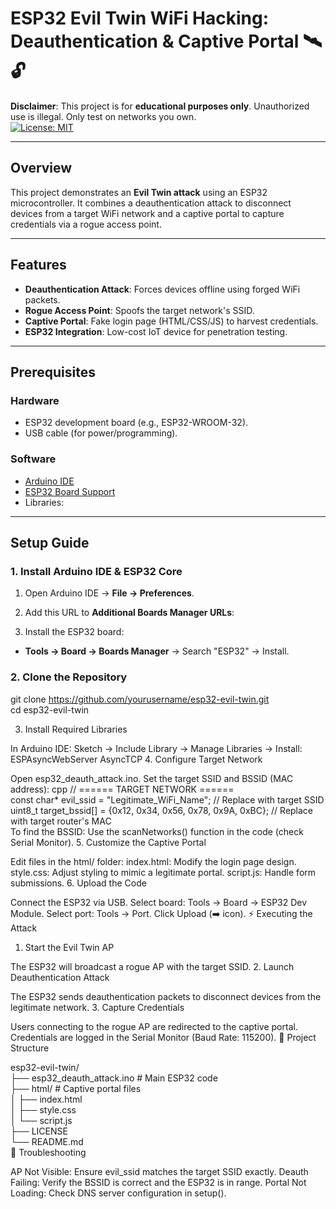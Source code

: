 # ESP32 Evil Twin WiFi Hacking: Deauthentication & Captive Portal 🛰️🔓

**Disclaimer**: This project is for **educational purposes only**. Unauthorized use is illegal. Only test on networks you own.  
[![License: MIT](https://img.shields.io/badge/License-MIT-yellow.svg)](LICENSE)

---

##  Overview  
This project demonstrates an **Evil Twin attack** using an ESP32 microcontroller. It combines a deauthentication attack to disconnect devices from a target WiFi network and a captive portal to capture credentials via a rogue access point.

---

##  Features  
- **Deauthentication Attack**: Forces devices offline using forged WiFi packets.  
- **Rogue Access Point**: Spoofs the target network's SSID.  
- **Captive Portal**: Fake login page (HTML/CSS/JS) to harvest credentials.  
- **ESP32 Integration**: Low-cost IoT device for penetration testing.  

---

## Prerequisites  
### Hardware  
- ESP32 development board (e.g., ESP32-WROOM-32).  
- USB cable (for power/programming).  

### Software  
- [Arduino IDE](https://www.arduino.cc/en/software)  
- [ESP32 Board Support](https://docs.espressif.com/projects/arduino-esp32/en/latest/installing.html)  
- Libraries:  

---

## Setup Guide  

### 1. Install Arduino IDE & ESP32 Core  
1. Open Arduino IDE → **File → Preferences**.  
2. Add this URL to **Additional Boards Manager URLs**:


3. Install the ESP32 board:  
- **Tools → Board → Boards Manager** → Search "ESP32" → Install.  

### 2. Clone the Repository  

git clone https://github.com/yourusername/esp32-evil-twin.git  
cd esp32-evil-twin


3. Install Required Libraries

In Arduino IDE:
Sketch → Include Library → Manage Libraries → Install:
ESPAsyncWebServer
AsyncTCP
4. Configure Target Network

Open esp32_deauth_attack.ino.
Set the target SSID and BSSID (MAC address):
cpp
// ====== TARGET NETWORK ======  
const char* evil_ssid = "Legitimate_WiFi_Name"; // Replace with target SSID  
uint8_t target_bssid[] = {0x12, 0x34, 0x56, 0x78, 0x9A, 0xBC}; // Replace with target router's MAC  
To find the BSSID:
Use the scanNetworks() function in the code (check Serial Monitor).
5. Customize the Captive Portal

Edit files in the html/ folder:
index.html: Modify the login page design.
style.css: Adjust styling to mimic a legitimate portal.
script.js: Handle form submissions.
6. Upload the Code

Connect the ESP32 via USB.
Select board: Tools → Board → ESP32 Dev Module.
Select port: Tools → Port.
Click Upload (➡️ icon).
⚡ Executing the Attack

1. Start the Evil Twin AP

The ESP32 will broadcast a rogue AP with the target SSID.
2. Launch Deauthentication Attack

The ESP32 sends deauthentication packets to disconnect devices from the legitimate network.
3. Capture Credentials

Users connecting to the rogue AP are redirected to the captive portal.
Credentials are logged in the Serial Monitor (Baud Rate: 115200).
📁 Project Structure

esp32-evil-twin/  
├── esp32_deauth_attack.ino  # Main ESP32 code  
├── html/                    # Captive portal files  
│   ├── index.html  
│   ├── style.css  
│   └── script.js  
├── LICENSE  
└── README.md  
🔧 Troubleshooting

AP Not Visible: Ensure evil_ssid matches the target SSID exactly.
Deauth Failing: Verify the BSSID is correct and the ESP32 is in range.
Portal Not Loading: Check DNS server configuration in setup().
